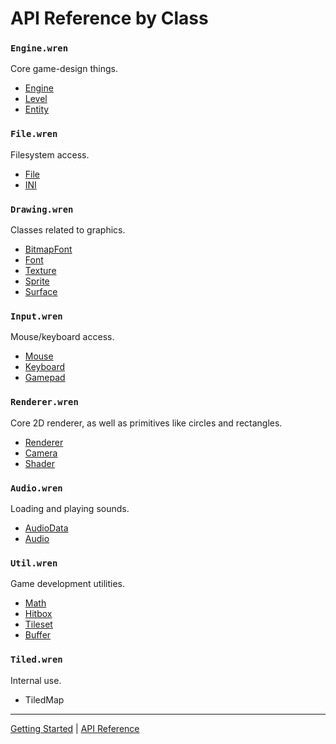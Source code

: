 # API Reference by Class

### `Engine.wren`
Core game-design things.

 + [Engine](classes/Engine.md)
 + [Level](classes/Level.md)
 + [Entity](classes/Entity.md)

### `File.wren`
Filesystem access.

 + [File](classes/File.md)
 + [INI](classes/INI.md)
 
### `Drawing.wren`
Classes related to graphics.

 + [BitmapFont](classes/BitmapFont.md)
 + [Font](classes/Font.md)
 + [Texture](classes/Texture.md)
 + [Sprite](classes/Sprite.md)
 + [Surface](classes/Surface.md)

### `Input.wren`
Mouse/keyboard access.

 + [Mouse](classes/Mouse.md)
 + [Keyboard](classes/Keyboard.md)
 + [Gamepad](classes/Gamepad.md)

### `Renderer.wren`
Core 2D renderer, as well as primitives like circles and rectangles.

 + [Renderer](classes/Renderer.md)
 + [Camera](classes/Camera.md)
 + [Shader](classes/Shader.md)

### `Audio.wren`
Loading and playing sounds.

 + [AudioData](classes/AudioData.md)
 + [Audio](classes/Audio.md)

### `Util.wren`
Game development utilities.

 + [Math](classes/Math.md)
 + [Hitbox](classes/Hitbox.md)
 + [Tileset](classes/Tileset.md)
 + [Buffer](classes/Buffer.md)
 
### `Tiled.wren`
Internal use.
 
 + TiledMap
 
--------

[Getting Started](GettingStarted.md) | [API Reference](API.md)